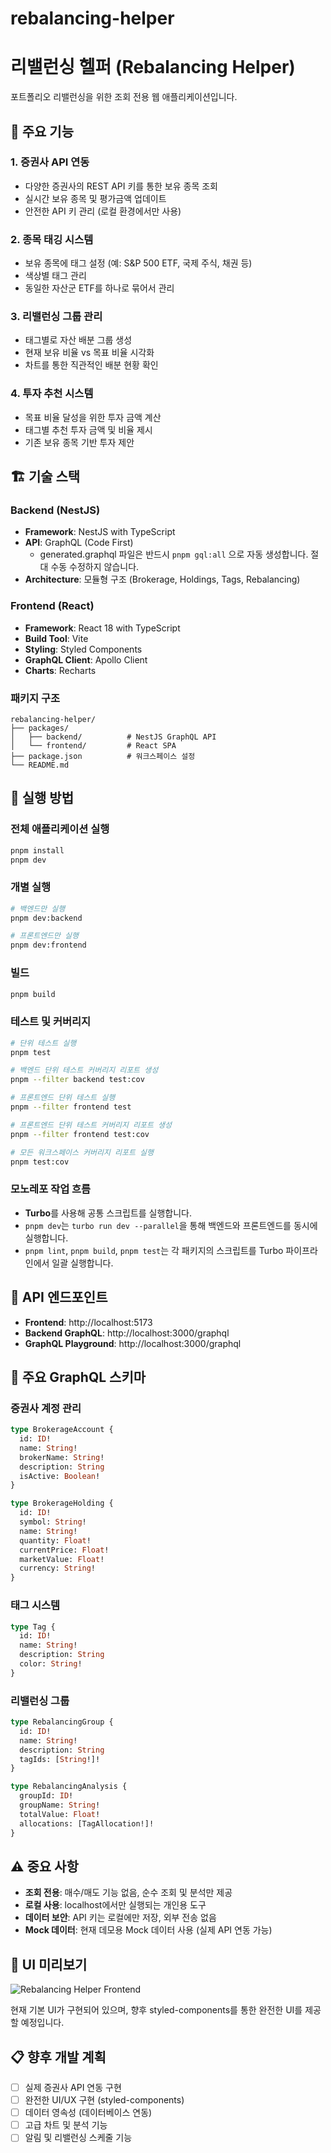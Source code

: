 # rebalancing-helper
# 리밸런싱 헬퍼 (Rebalancing Helper)

포트폴리오 리밸런싱을 위한 조회 전용 웹 애플리케이션입니다.

## 🎯 주요 기능

### 1. 증권사 API 연동
- 다양한 증권사의 REST API 키를 통한 보유 종목 조회
- 실시간 보유 종목 및 평가금액 업데이트
- 안전한 API 키 관리 (로컬 환경에서만 사용)

### 2. 종목 태깅 시스템
- 보유 종목에 태그 설정 (예: S&P 500 ETF, 국제 주식, 채권 등)
- 색상별 태그 관리
- 동일한 자산군 ETF를 하나로 묶어서 관리

### 3. 리밸런싱 그룹 관리
- 태그별로 자산 배분 그룹 생성
- 현재 보유 비율 vs 목표 비율 시각화
- 차트를 통한 직관적인 배분 현황 확인

### 4. 투자 추천 시스템
- 목표 비율 달성을 위한 투자 금액 계산
- 태그별 추천 투자 금액 및 비율 제시
- 기존 보유 종목 기반 투자 제안

## 🏗️ 기술 스택

### Backend (NestJS)
- **Framework**: NestJS with TypeScript
- **API**: GraphQL (Code First)
  - generated.graphql 파일은 반드시 `pnpm gql:all` 으로 자동 생성합니다. 절대 수동 수정하지 않습니다.
- **Architecture**: 모듈형 구조 (Brokerage, Holdings, Tags, Rebalancing)

### Frontend (React)
- **Framework**: React 18 with TypeScript
- **Build Tool**: Vite
- **Styling**: Styled Components
- **GraphQL Client**: Apollo Client
- **Charts**: Recharts

### 패키지 구조
```
rebalancing-helper/
├── packages/
│   ├── backend/          # NestJS GraphQL API
│   └── frontend/         # React SPA
├── package.json          # 워크스페이스 설정
└── README.md
```

## 🚀 실행 방법

### 전체 애플리케이션 실행
```bash
pnpm install
pnpm dev
```

### 개별 실행
```bash
# 백엔드만 실행
pnpm dev:backend

# 프론트엔드만 실행
pnpm dev:frontend
```

### 빌드
```bash
pnpm build
```

### 테스트 및 커버리지
```bash
# 단위 테스트 실행
pnpm test

# 백엔드 단위 테스트 커버리지 리포트 생성
pnpm --filter backend test:cov

# 프론트엔드 단위 테스트 실행
pnpm --filter frontend test

# 프론트엔드 단위 테스트 커버리지 리포트 생성
pnpm --filter frontend test:cov

# 모든 워크스페이스 커버리지 리포트 실행
pnpm test:cov
```

### 모노레포 작업 흐름

- **Turbo**를 사용해 공통 스크립트를 실행합니다.
- `pnpm dev`는 `turbo run dev --parallel`을 통해 백엔드와 프론트엔드를 동시에 실행합니다.
- `pnpm lint`, `pnpm build`, `pnpm test`는 각 패키지의 스크립트를 Turbo 파이프라인에서 일괄 실행합니다.

## 📡 API 엔드포인트

- **Frontend**: http://localhost:5173
- **Backend GraphQL**: http://localhost:3000/graphql
- **GraphQL Playground**: http://localhost:3000/graphql

## 🔧 주요 GraphQL 스키마

### 증권사 계정 관리
```graphql
type BrokerageAccount {
  id: ID!
  name: String!
  brokerName: String!
  description: String
  isActive: Boolean!
}

type BrokerageHolding {
  id: ID!
  symbol: String!
  name: String!
  quantity: Float!
  currentPrice: Float!
  marketValue: Float!
  currency: String!
}
```

### 태그 시스템
```graphql
type Tag {
  id: ID!
  name: String!
  description: String
  color: String!
}
```

### 리밸런싱 그룹
```graphql
type RebalancingGroup {
  id: ID!
  name: String!
  description: String
  tagIds: [String!]!
}

type RebalancingAnalysis {
  groupId: ID!
  groupName: String!
  totalValue: Float!
  allocations: [TagAllocation!]!
}
```

## ⚠️ 중요 사항

- **조회 전용**: 매수/매도 기능 없음, 순수 조회 및 분석만 제공
- **로컬 사용**: localhost에서만 실행되는 개인용 도구
- **데이터 보안**: API 키는 로컬에만 저장, 외부 전송 없음
- **Mock 데이터**: 현재 데모용 Mock 데이터 사용 (실제 API 연동 가능)

## 🎨 UI 미리보기

![Rebalancing Helper Frontend](https://github.com/user-attachments/assets/b424f62d-801e-49d0-8058-24c20bc329e4)

현재 기본 UI가 구현되어 있으며, 향후 styled-components를 통한 완전한 UI를 제공할 예정입니다.

## 📋 향후 개발 계획

- [ ] 실제 증권사 API 연동 구현
- [ ] 완전한 UI/UX 구현 (styled-components)
- [ ] 데이터 영속성 (데이터베이스 연동)
- [ ] 고급 차트 및 분석 기능
- [ ] 알림 및 리밸런싱 스케줄 기능
